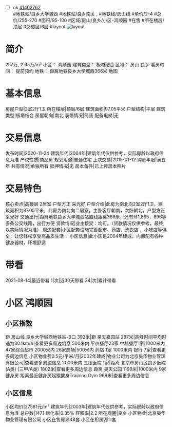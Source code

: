 - [ ] ok [41462762](https://bj.5i5j.com/ershoufang/41462762.html)  
 #地铁站/良乡大学城西 #地铁站/良乡南关 ,  #地铁线/房山线
#单价/2-4 #总价/255-270 #面积/95-100   #区域/房山/良乡/小区-鸿顺园 #在售 #所在楼层/顶层 #总楼层/6层 #layout 
![layout](http://image16.5i5j.com/erp/house/4146/41462762/huxing/3b72f14302f7f28310b5764c2e0d5d91.jpg_P5.jpg) 
# 简介 
 257万,  2.65万/m² 
小区： 鸿顺园
建筑类型： 板塔结合
区域： 房山 良乡
看房时间： 提前预约
地铁： 距离地铁良乡大学城西366米 地图
# 基本信息 
 房屋户型|2室2厅1卫
所在楼层|顶层/6层
建筑面积|97.05平米
户型结构|平层
建筑类型|板塔结合
房屋朝向|南北
装修情况|简装
配备电梯|无
# 交易信息 
 发布时间|2020-11-24
建筑年代|2004年|建筑年代仅供参考，实际房龄以政府信息为准
产权性质|商品房
规划用途|普通住宅
上次交易|2015-01-12
购房年限|满五年
共有情况|单独所有
抵押情况|无
房本备件|已上传房本照片
# 交易特色 
 核心卖点|高楼层 2居室 户型方正 采光好
户型介绍|此房为南北向2室2厅1卫，建筑面积为97.05平米，此房为南北向二居室，主卧客厅朝南，次卧朝北，户型方正采光好
交通出行|距离地铁良乡大学城西站直线距离366米，还有环1,895，896等多条公交线路，出行方便
贷款情况|业主接受：均可。（贷款情况仅供参考，最终以实际情况为准）
周边配套|小区配套设施完善超市、药店、洗衣店 ，小吃店等俱全，让您轻松享受高品质生活！
小区信息|此小区是2004年建成，内部配有各种健身器材，环境舒适
# 带看 
 2021-08-14|最近带看	 1|次|近30天带看	 34|次|累计带看
# 小区 鸿顺园
## 小区指数 
 距 房山线 良乡大学城西地铁站-B口 392米|距 昊天嘉园站 297米|高峰时间平均时速为30.1km/h|查看更多周边信息
500米内 平价餐厅23家
中档餐厅1家|1000米内 47家综合超市
2000米内 26家商场|500米内 药店 1家
1000米内 银行 7家|查看更多周边信息
小区物业费0.5元/平米/月|2002年建成|物业公司为北京昊华物业管理有限公司|查看更多周边信息
2000米内 三级医院 1家|距离 北京市房山区良乡医院(A类) (三甲/A类) 1802米|查看更多周边信息
距离 昊天公园 1199米|1000米内 9家 健身房
距离最近健身房起猿健身Training Gym 969米|查看更多周边信息
## 小区信息 
 小区均价|27581元/m²
建筑年代|2003年|建筑年代仅供参考，实际房龄以政府信息为准
总户数|1471
绿化率|0.35%
容积率|2.2
所在商圈|良乡
小区物业|北京昊华物业管理有限公司
小区在售房源48套
小区在租房源11套
